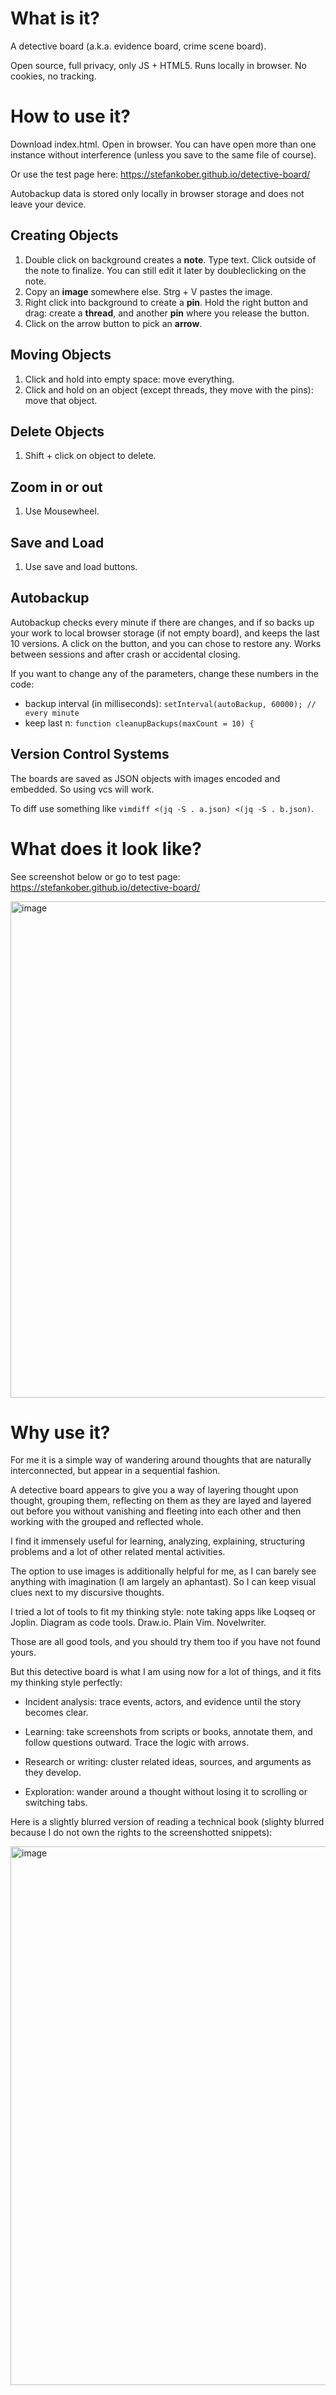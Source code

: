 # What is it?

A detective board (a.k.a. evidence board, crime scene board).

Open source, full privacy, only JS + HTML5. 
Runs locally in browser. 
No cookies, no tracking.

# How to use it?

Download index.html. Open in browser. You can have open more than one instance without interference (unless you save to the same file of course).

Or use the test page here: https://stefankober.github.io/detective-board/

Autobackup data is stored only locally in browser storage and does not leave your device.

## Creating Objects

1. Double click on background creates a **note**. Type text. Click outside of the note to finalize. You can still edit it later by doubleclicking on the note.
2. Copy an **image** somewhere else. Strg + V pastes the image.
3. Right click into background to create a **pin**. Hold the right button and drag: create a **thread**, and another **pin** where you release the button.
4. Click on the arrow button to pick an **arrow**.

## Moving Objects

1. Click and hold into empty space: move everything.
2. Click and hold on an object (except threads, they move with the pins): move that object.

## Delete Objects

1. Shift + click on object to delete.

## Zoom in or out

1. Use Mousewheel.

## Save and Load

1. Use save and load buttons.

## Autobackup

Autobackup checks every minute if there are changes, and if so backs up your work to local browser storage (if not empty board), and keeps the last 10 versions.
A click on the button, and you can chose to restore any.
Works between sessions and after crash or accidental closing.

If you want to change any of the parameters, change these numbers in the code:
- backup interval (in milliseconds):
`setInterval(autoBackup, 60000); // every minute`
- keep last n:
`function cleanupBackups(maxCount = 10) {`

## Version Control Systems

The boards are saved as JSON objects with images encoded and embedded. So using vcs will work.

To diff use something like `vimdiff <(jq -S . a.json) <(jq -S . b.json)`.

# What does it look like?

See screenshot below or go to test page: https://stefankober.github.io/detective-board/

<img width="1516" height="794" alt="image" src="https://github.com/user-attachments/assets/077ba943-a9c7-490c-a16f-1d382cbb54b8" />


# Why use it?

For me it is a simple way of wandering around thoughts that are naturally interconnected, but appear in a sequential fashion.

A detective board appears to give you a way of layering thought upon thought, grouping them, reflecting on them as they are layed and layered out before you without vanishing and fleeting into each other and then working with the grouped and reflected whole.

I find it immensely useful for learning, analyzing, explaining, structuring problems and a lot of other related mental activities.

The option to use images is additionally helpful for me, as I can barely see anything with imagination (I am largely an aphantast). So I can keep visual clues next to my discursive thoughts.

I tried a lot of tools to fit my thinking style: note taking apps like Loqseq or Joplin. Diagram as code tools. Draw.io. Plain Vim. Novelwriter. 

Those are all good tools, and you should try them too if you have not found yours.

But this detective board is what I am using now for a lot of things, and it fits my thinking style perfectly:

- Incident analysis: trace events, actors, and evidence until the story becomes clear.

- Learning: take screenshots from scripts or books, annotate them, and follow questions outward. Trace the logic with arrows.

- Research or writing: cluster related ideas, sources, and arguments as they develop.

- Exploration: wander around a thought without losing it to scrolling or switching tabs.

Here is a slightly blurred version of reading a technical book (slighty blurred because I do not own the rights to the screenshotted snippets):

<img width="1431" height="862" alt="image" src="https://github.com/user-attachments/assets/d9b9e818-b080-441e-acfe-bcf6608bfec5" />
